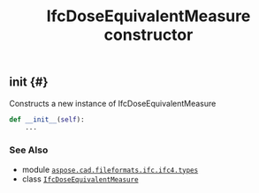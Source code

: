 ﻿---
title: IfcDoseEquivalentMeasure constructor
second_title: Aspose.CAD for Python via .NET API References
description: 
type: docs
weight: 10
url: /python-net/aspose.cad.fileformats.ifc.ifc4.types/ifcdoseequivalentmeasure/__init__/
is_root: false
---

## __init__ {#}

Constructs a new instance of IfcDoseEquivalentMeasure



```python
def __init__(self):
    ...
```





### See Also
* module [`aspose.cad.fileformats.ifc.ifc4.types`](../../)
* class [`IfcDoseEquivalentMeasure`](/cad/python-net/aspose.cad.fileformats.ifc.ifc4.types/ifcdoseequivalentmeasure)
